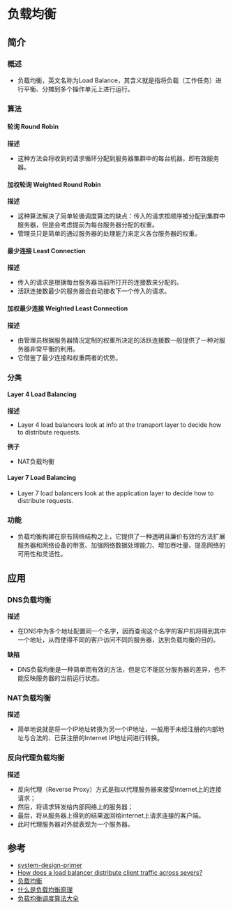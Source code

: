 # 负载均衡

## 简介

### 概述

+ 负载均衡，英文名称为Load Balance，其含义就是指将负载（工作任务）进行平衡、分摊到多个操作单元上进行运行。

### 算法

#### 轮询 Round Robin

**描述**

+ 这种方法会将收到的请求循环分配到服务器集群中的每台机器，即有效服务器。

#### 加权轮询 Weighted Round Robin

**描述**

+ 这种算法解决了简单轮循调度算法的缺点：传入的请求按顺序被分配到集群中服务器，但是会考虑提前为每台服务器分配的权重。
+ 管理员只是简单的通过服务器的处理能力来定义各台服务器的权重。

#### 最少连接 Least Connection

**描述**

+ 传入的请求是根据每台服务器当前所打开的连接数来分配的。
+ 活跃连接数最少的服务器会自动接收下一个传入的请求。

#### 加权最少连接 Weighted Least Connection

**描述**

+ 由管理员根据服务器情况定制的权重所决定的活跃连接数一般提供了一种对服务器非常平衡的利用。
+ 它借鉴了最少连接和权重两者的优势。

### 分类

#### Layer 4 Load Balancing

**描述**

+ Layer 4 load balancers look at info at the transport layer to decide how to distribute requests.  

**例子**

+ NAT负载均衡

#### Layer 7 Load Balancing

+ Layer 7 load balancers look at the application layer to decide how to distribute requests.  

### 功能

+ 负载均衡构建在原有网络结构之上，它提供了一种透明且廉价有效的方法扩展服务器和网络设备的带宽、加强网络数据处理能力、增加吞吐量、提高网络的可用性和灵活性。

## 应用

### DNS负载均衡

**描述**

+ 在DNS中为多个地址配置同一个名字，因而查询这个名字的客户机将得到其中一个地址，从而使得不同的客户访问不同的服务器，达到负载均衡的目的。

**缺陷**

+ DNS负载均衡是一种简单而有效的方法，但是它不能区分服务器的差异，也不能反映服务器的当前运行状态。

### NAT负载均衡

**描述**

+ 简单地说就是将一个IP地址转换为另一个IP地址，一般用于未经注册的内部地址与合法的、已获注册的Internet IP地址间进行转换。

### 反向代理负载均衡

**描述**

+ 反向代理（Reverse Proxy）方式是指以代理服务器来接受internet上的连接请求；
+ 然后，将请求转发给内部网络上的服务器；
+ 最后，将从服务器上得到的结果返回给internet上请求连接的客户端。
+ 此时代理服务器对外就表现为一个服务器。

## 参考

+ [system-design-primer](https://github.com/donnemartin/system-design-primer#sharding)
+ [How does a load balancer distribute client traffic across severs?](https://kemptechnologies.com/load-balancer/load-balancing-algorithms-techniques/)
+ [负载均衡](https://baike.baidu.com/item/%E8%B4%9F%E8%BD%BD%E5%9D%87%E8%A1%A1/932451?fr=aladdin)
+ [什么是负载均衡原理](https://www.zhihu.com/question/61783920)
+ [负载均衡调度算法大全](https://www.runoob.com/w3cnote/balanced-algorithm.html)

